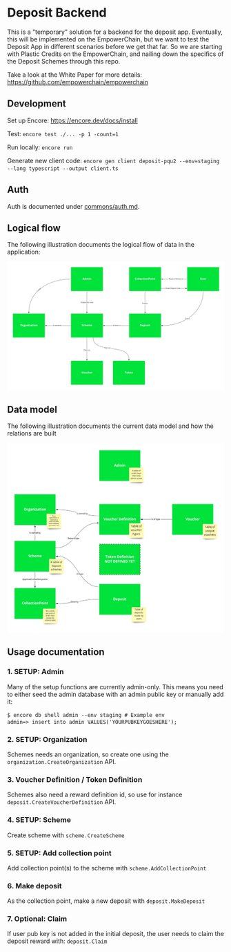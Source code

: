 # Deposit Backend

This is a "temporary" solution for a backend for the deposit app. Eventually, this will be implemented on the EmpowerChain, but we want to test the Deposit App in different scenarios before we get that far. So we are starting with Plastic Credits on the EmpowerChain, and nailing down the specifics of the Deposit Schemes through this repo.

Take a look at the White Paper for more details: https://github.com/empowerchain/empowerchain

## Development

Set up Encore: https://encore.dev/docs/install

Test: `encore test ./... -p 1 -count=1`

Run locally: `encore run`

Generate new client code: `encore gen client deposit-pqu2 --env=staging --lang typescript --output client.ts`

## Auth

Auth is documented under [commons/auth.md](commons/auth.md).

## Logical flow

The following illustration documents the logical flow of data in the application:

![Logical flow](logic_flow.jpg)

## Data model

The following illustration documents the current data model and how the relations are built

![Data model](data_model.jpg)

## Usage documentation

### 1. SETUP: Admin
Many of the setup functions are currently admin-only. This means you need to either seed
the admin database with an admin public key or manually add it:
```shell
$ encore db shell admin --env staging # Example env
admin=> insert into admin VALUES('YOURPUBKEYGOESHERE');
```

### 2. SETUP: Organization
Schemes needs an organization, so create one using the `organization.CreateOrganization` API.

### 3. Voucher Definition / Token Definition
Schemes also need a reward definition id, so use for instance `deposit.CreateVoucherDefinition` API.

### 4. SETUP: Scheme
Create scheme with `scheme.CreateScheme`

### 5. SETUP: Add collection point
Add collection point(s) to the scheme with `scheme.AddCollectionPoint`

### 6. Make deposit
As the collection point, make a new deposit with `deposit.MakeDeposit`

### 7. Optional: Claim
If user pub key is not added in the initial deposit, the user needs to claim the deposit reward with: `deposit.Claim`